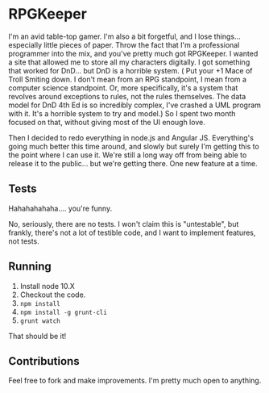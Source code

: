 # RPGKeeper

I'm an avid table-top gamer. I'm also a bit forgetful, and I lose things... especially little pieces of paper. Throw
the fact that I'm a professional programmer into the mix, and you've pretty much got RPGKeeper. I wanted a site that
allowed me to store all my characters digitally. I got something that worked for DnD... but DnD is a horrible system. (
Put your +1 Mace of Troll Smiting down. I don't mean from an RPG standpoint, I mean from a computer science standpoint.
Or, more specifically, it's a system that revolves around exceptions to rules, not the rules themselves. The data model
for DnD 4th Ed is so incredibly complex, I've crashed a UML program with it. It's a horrible system to try and model.)
So I spent two month focused on that, without giving most of the UI enough love.

Then I decided to redo everything in node.js and Angular JS. Everything's going much better this time around, and slowly
but surely I'm getting this to the point where I can use it. We're still a long way off from being able to release it to
the public... but we're getting there. One new feature at a time.

## Tests

Hahahahahaha.... you're funny.

No, seriously, there are no tests. I won't claim this is "untestable", but frankly, there's not a lot of testible code,
and I want to implement features, not tests.

## Running

1. Install node 10.X
2. Checkout the code.
3. `npm install`
4. `npm install -g grunt-cli`
5. `grunt watch`

That should be it!

## Contributions

Feel free to fork and make improvements. I'm pretty much open to anything.

